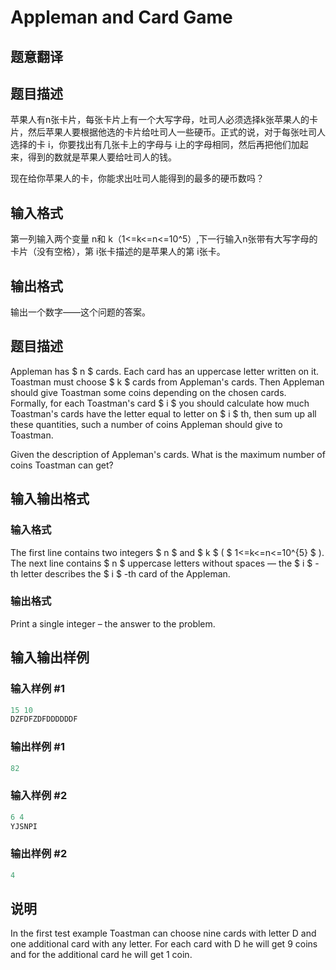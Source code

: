 # Appleman and Card Game

## 题意翻译

## 题目描述

苹果人有n张卡片，每张卡片上有一个大写字母，吐司人必须选择k张苹果人的卡片，然后苹果人要根据他选的卡片给吐司人一些硬币。正式的说，对于每张吐司人选择的卡 i，你要找出有几张卡上的字母与 i上的字母相同，然后再把他们加起来，得到的数就是苹果人要给吐司人的钱。

现在给你苹果人的卡，你能求出吐司人能得到的最多的硬币数吗？

## 输入格式

第一列输入两个变量 n和 k（1<=k<=n<=10^5）,下一行输入n张带有大写字母的卡片（没有空格），第 i张卡描述的是苹果人的第 i张卡。

## 输出格式

输出一个数字——这个问题的答案。

## 题目描述

Appleman has $ n $ cards. Each card has an uppercase letter written on it. Toastman must choose $ k $ cards from Appleman's cards. Then Appleman should give Toastman some coins depending on the chosen cards. Formally, for each Toastman's card $ i $ you should calculate how much Toastman's cards have the letter equal to letter on $ i $ th, then sum up all these quantities, such a number of coins Appleman should give to Toastman.

Given the description of Appleman's cards. What is the maximum number of coins Toastman can get?

## 输入输出格式

### 输入格式

The first line contains two integers $ n $ and $ k $ ( $ 1<=k<=n<=10^{5} $ ). The next line contains $ n $ uppercase letters without spaces — the $ i $ -th letter describes the $ i $ -th card of the Appleman.

### 输出格式

Print a single integer – the answer to the problem.

## 输入输出样例

### 输入样例 #1

```cpp
15 10
DZFDFZDFDDDDDDF

```
### 输出样例 #1

```cpp
82

```
### 输入样例 #2

```cpp
6 4
YJSNPI

```
### 输出样例 #2

```cpp
4

```
## 说明

In the first test example Toastman can choose nine cards with letter D and one additional card with any letter. For each card with D he will get 9 coins and for the additional card he will get 1 coin.

